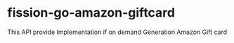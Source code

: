 # fission-go-amazon-giftcard
This API provide Implementation if on demand Generation Amazon Gift card
